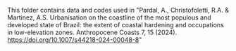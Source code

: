 This folder contains data and codes used in "Pardal, A., Christofoletti, R.A. & Martinez, A.S. Urbanisation on the coastline of the most populous and developed state of Brazil: the extent of coastal hardening and occupations in low-elevation zones. Anthropocene Coasts 7, 15 (2024). https://doi.org/10.1007/s44218-024-00048-8"
